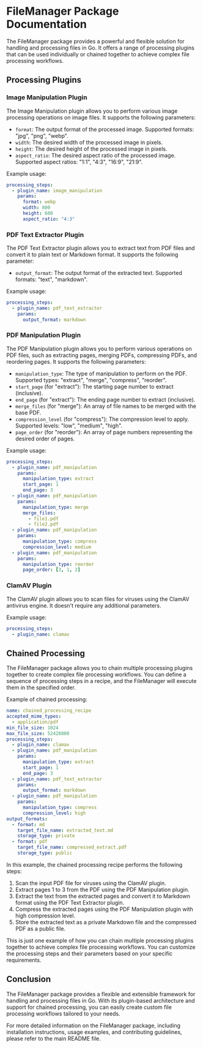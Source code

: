 # FileManager Package Documentation

The FileManager package provides a powerful and flexible solution for handling and processing files in Go. It offers a range of processing plugins that can be used individually or chained together to achieve complex file processing workflows.

## Processing Plugins

### Image Manipulation Plugin

The Image Manipulation plugin allows you to perform various image processing operations on image files. It supports the following parameters:

- `format`: The output format of the processed image. Supported formats: "jpg", "png", "webp".
- `width`: The desired width of the processed image in pixels.
- `height`: The desired height of the processed image in pixels.
- `aspect_ratio`: The desired aspect ratio of the processed image. Supported aspect ratios: "1:1", "4:3", "16:9", "21:9".

Example usage:

```yaml
processing_steps:
  - plugin_name: image_manipulation
    params:
      format: webp
      width: 800
      height: 600
      aspect_ratio: "4:3"
```

### PDF Text Extractor Plugin

The PDF Text Extractor plugin allows you to extract text from PDF files and convert it to plain text or Markdown format. It supports the following parameter:

- `output_format`: The output format of the extracted text. Supported formats: "text", "markdown".

Example usage:

```yaml
processing_steps:
  - plugin_name: pdf_text_extractor
    params:
      output_format: markdown
```

### PDF Manipulation Plugin

The PDF Manipulation plugin allows you to perform various operations on PDF files, such as extracting pages, merging PDFs, compressing PDFs, and reordering pages. It supports the following parameters:

- `manipulation_type`: The type of manipulation to perform on the PDF. Supported types: "extract", "merge", "compress", "reorder".
- `start_page` (for "extract"): The starting page number to extract (inclusive).
- `end_page` (for "extract"): The ending page number to extract (inclusive).
- `merge_files` (for "merge"): An array of file names to be merged with the base PDF.
- `compression_level` (for "compress"): The compression level to apply. Supported levels: "low", "medium", "high".
- `page_order` (for "reorder"): An array of page numbers representing the desired order of pages.

Example usage:

```yaml
processing_steps:
  - plugin_name: pdf_manipulation
    params:
      manipulation_type: extract
      start_page: 1
      end_page: 3
  - plugin_name: pdf_manipulation
    params:
      manipulation_type: merge
      merge_files:
        - file1.pdf
        - file2.pdf
  - plugin_name: pdf_manipulation
    params:
      manipulation_type: compress
      compression_level: medium
  - plugin_name: pdf_manipulation
    params:
      manipulation_type: reorder
      page_order: [3, 1, 2]
```

### ClamAV Plugin

The ClamAV plugin allows you to scan files for viruses using the ClamAV antivirus engine. It doesn't require any additional parameters.

Example usage:

```yaml
processing_steps:
  - plugin_name: clamav
```

## Chained Processing

The FileManager package allows you to chain multiple processing plugins together to create complex file processing workflows. You can define a sequence of processing steps in a recipe, and the FileManager will execute them in the specified order.

Example of chained processing:

```yaml
name: chained_processing_recipe
accepted_mime_types:
  - application/pdf
min_file_size: 1024
max_file_size: 52428800
processing_steps:
  - plugin_name: clamav
  - plugin_name: pdf_manipulation
    params:
      manipulation_type: extract
      start_page: 1
      end_page: 3
  - plugin_name: pdf_text_extractor
    params:
      output_format: markdown
  - plugin_name: pdf_manipulation
    params:
      manipulation_type: compress
      compression_level: high
output_formats:
  - format: md
    target_file_name: extracted_text.md
    storage_type: private
  - format: pdf
    target_file_name: compressed_extract.pdf
    storage_type: public
```

In this example, the chained processing recipe performs the following steps:

1. Scan the input PDF file for viruses using the ClamAV plugin.
2. Extract pages 1 to 3 from the PDF using the PDF Manipulation plugin.
3. Extract the text from the extracted pages and convert it to Markdown format using the PDF Text Extractor plugin.
4. Compress the extracted pages using the PDF Manipulation plugin with high compression level.
5. Store the extracted text as a private Markdown file and the compressed PDF as a public file.

This is just one example of how you can chain multiple processing plugins together to achieve complex file processing workflows. You can customize the processing steps and their parameters based on your specific requirements.

## Conclusion

The FileManager package provides a flexible and extensible framework for handling and processing files in Go. With its plugin-based architecture and support for chained processing, you can easily create custom file processing workflows tailored to your needs.

For more detailed information on the FileManager package, including installation instructions, usage examples, and contributing guidelines, please refer to the main README file.
